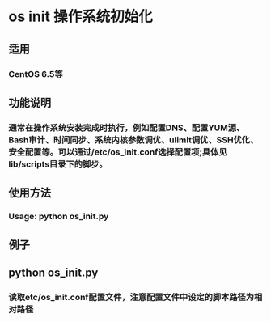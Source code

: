 # os init 操作系统初始化
## 适用
###  CentOS 6.5等


## 功能说明
###  通常在操作系统安装完成时执行，例如配置DNS、配置YUM源、Bash审计、时间同步、系统内核参数调优、ulimit调优、SSH优化、安全配置等。可以通过/etc/os_init.conf选择配置项;具体见lib/scripts目录下的脚步。


## 使用方法
###  Usage: python os_init.py   


## 例子
##  python os_init.py 
###  读取etc/os_init.conf配置文件，注意配置文件中设定的脚本路径为相对路径


